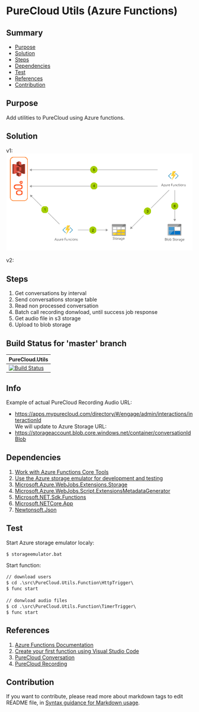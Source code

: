 # PureCloud Utils (Azure Functions)

## Summary
* [Purpose](#purpose)
* [Solution](#solution)
* [Steps](#steps)
* [Dependencies](#dependencies)
* [Test](#test)
* [References](#references)
* [Contribution](#Contribution)

## Purpose
Add utilities to PureCloud using Azure functions.

## Solution
v1:
![Solution architecture](solution-architecture.png)

v2:

## Steps
1. Get conversations by interval
2. Send conversations storage table
3. Read non processed conversation
4. Batch call recording donwload, until success job response
5. Get audio file in s3 storage
6. Upload to blob storage

## Build Status for 'master' branch
| PureCloud.Utils |
| ------------- |
|[![Build Status](https://wizsolucoes.visualstudio.com/ServicosUnificados/_apis/build/status/renanlq.purecloud-utils%20CI?branchName=master)](https://wizsolucoes.visualstudio.com/ServicosUnificados/_build/latest?definitionId=305&branchName=master)

## Info
Example of actual PureCloud Recording Audio URL:  
* https://apps.mypurecloud.com/directory/#/engage/admin/interactions/interactionId  
We will update to Azure Storage URL:  
* https://storageaccount.blob.core.windows.net/container/conversationIdBlob

## Dependencies
1. [Work with Azure Functions Core Tools](https://docs.microsoft.com/en-us/azure/azure-functions/functions-run-local)
2. [Use the Azure storage emulator for development and testing](https://docs.microsoft.com/en-us/azure/storage/common/storage-use-emulator)
3. [Microsoft.Azure.WebJobs.Extensions.Storage](https://www.nuget.org/packages/Microsoft.Azure.WebJobs.Extensions.Storage)
4. [Microsoft.Azure.WebJobs.Script.ExtensionsMetadataGenerator](https://www.nuget.org/packages/Microsoft.Azure.WebJobs.Script.ExtensionsMetadataGenerator/)
5. [Microsoft.NET.Sdk.Functions](https://www.nuget.org/packages/Microsoft.NET.Sdk.Functions/)
6. [Microsoft.NETCore.App](https://www.nuget.org/packages/Microsoft.NETCore.App)
7. [Newtonsoft.Json](https://www.nuget.org/packages/Newtonsoft.Json/)

## Test
Start Azure storage emulator localy:
```
$ storageemulator.bat
```
Start function:
```
// download users
$ cd .\src\PureCloud.Utils.Function\HttpTrigger\
$ func start

// donwload audio files
$ cd .\src\PureCloud.Utils.Function\TimerTrigger\
$ func start
```

## References
1. [Azure Functions Documentation](https://docs.microsoft.com/en-us/azure/azure-functions/)
2. [Create your first function using Visual Studio Code](https://docs.microsoft.com/en-us/azure/azure-functions/functions-create-first-function-vs-code)
3. [PureCloud Conversation](https://developer.mypurecloud.com/api/rest/v2/conversations/)
4. [PureCloud Recording](https://developer.mypurecloud.com/api/rest/v2/recording/)

## Contribution
If you want to contribute, please read more about markdown tags to edit README file, in [Syntax guidance for Markdown usage](https://docs.microsoft.com/en-us/vsts/project/wiki/markdown-guidance?view=vsts).
